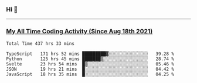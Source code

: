 ### Hi 🙂

---

### <a href="https://wakatime.com/@Eroxl">My All Time Coding Activity (Since Aug 18th 2021)</a>
<!--START_SECTION:waka-all-->
```text
Total Time 437 hrs 33 mins

TypeScript   171 hrs 52 mins █████████▓░░░░░░░░░░░░░░░   39.28 % 
Python       125 hrs 45 mins ███████▒░░░░░░░░░░░░░░░░░   28.74 % 
Svelte       23 hrs 54 mins  █▒░░░░░░░░░░░░░░░░░░░░░░░   05.46 % 
JSON         19 hrs 21 mins  █░░░░░░░░░░░░░░░░░░░░░░░░   04.42 % 
JavaScript   18 hrs 35 mins  █░░░░░░░░░░░░░░░░░░░░░░░░   04.25 % 
```
<!--END_SECTION:waka-all-->
